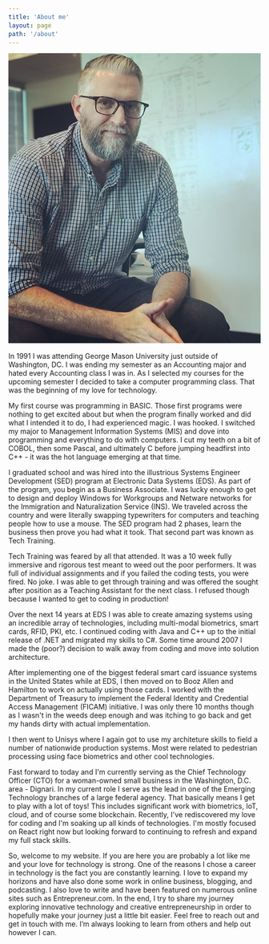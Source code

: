 ```yaml
---
title: 'About me'
layout: page
path: '/about'
---
```


![about jeff d stephens](./about_jeffdstephens.JPG)

In 1991 I was attending George Mason University just outside of
Washington, DC. I was ending my semester as an Accounting major and
hated every Accounting class I was in. As I selected my courses for
the upcoming semester I decided to take a computer programming class.
That was the beginning of my love for technology.

My first course was programming in BASIC. Those first programs were
nothing to get excited about but when the program finally worked and
did what I intended it to do, I had experienced magic. I was hooked. I
switched my major to Management Information Systems (MIS) and dove
into programming and everything to do with computers. I cut my teeth
on a bit of COBOL, then some Pascal, and ultimately C before jumping
headfirst into C++ - it was the hot language emerging at that time.

I graduated school and was hired into the illustrious Systems Engineer
Development (SED) program at Electronic Data Systems (EDS). As part of
the program, you begin as a Business Associate. I was lucky enough to
get to design and deploy Windows for Workgroups and Netware networks
for the Immigration and Naturalization Service (INS). We traveled
across the country and were literally swapping typewriters for
computers and teaching people how to use a mouse. The SED program had
2 phases, learn the business then prove you had what it took. That
second part was known as Tech Training.

Tech Training was feared by all that attended. It was a 10 week fully
immersive and rigorous test meant to weed out the poor performers. It
was full of individual assignments and if you failed the coding tests,
you were fired. No joke. I was able to get through training and was
offered the sought after position as a Teaching Assistant for the next
class. I refused though because I wanted to get to coding in
production!

Over the next 14 years at EDS I was able to create amazing systems
using an incredible array of technologies, including multi-modal
biometrics, smart cards, RFID, PKI, etc. I continued coding with Java
and C++ up to the initial release of .NET and migrated my skills to
C#. Some time around 2007 I made the (poor?) decision to walk away
from coding and move into solution architecture.

After implementing one of the biggest federal smart card issuance
systems in the United States while at EDS, I then moved on to Booz
Allen and Hamilton to work on actually using those cards. I worked
with the Department of Treasury to implement the Federal Identity and
Credential Access Management (FICAM) initiative. I was only there 10
months though as I wasn't in the weeds deep enough and was itching to
go back and get my hands dirty with actual implementation.

I then went to Unisys where I again got to use my architeture skills
to field a number of nationwide production systems. Most were related
to pedestrian processing using face biometrics and other cool
technologies.

Fast forward to today and I'm currently serving as the Chief
Technology Officer (CTO) for a woman-owned small business in the
Washington, D.C. area - Dignari. In my current role I serve as the
lead in one of the Emerging Technology branches of a large federal
agency. That basically means I get to play with a lot of toys! This
includes significant work with biometrics, IoT, cloud, and of course
some blockchain. Recently, I've rediscovered my love for coding and
I'm soaking up all kinds of technologies. I'm mostly focused on React
right now but looking forward to continuing to refresh and expand my
full stack skills.

So, welcome to my website. If you are here you are probably a lot like
me and your love for technology is strong. One of the reasons I chose
a career in technology is the fact you are constantly learning. I love
to expand my horizons and have also done some work in online business,
blogging, and podcasting. I also love to write and have been featured
on numerous online sites such as Entrepreneur.com. In the end, I try
to share my journey exploring innovative technology and creative
entrepreneurship in order to hopefully make your journey just a little
bit easier. Feel free to reach out and get in touch with me. I’m
always looking to learn from others and help out however I can.
